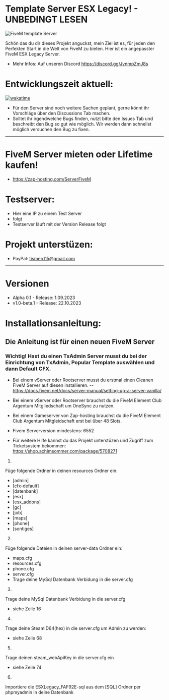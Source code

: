 # Template Server ESX Legacy! - UNBEDINGT LESEN

![FiveM template Server ]()

Schön das du dir dieses Projekt anguckst, mein Ziel ist es, für jeden den Perfekten Start in die Welt von FiveM zu bieten. Hier ist ein angepasster FiveM ESX Legacy Server. 
- Mehr Infos: Auf unseren Discord https://discord.gg/JvnmpZmJ8s
# Entwicklungszeit aktuell:

[![wakatime](https://wakatime.com/badge/user/8179ac82-4f81-4e8c-8976-2e51e14e1a46/project/35040979-3cf9-4010-8904-5ec10b7ea1d4.svg)](https://wakatime.com/badge/user/8179ac82-4f81-4e8c-8976-2e51e14e1a46/project/35040979-3cf9-4010-8904-5ec10b7ea1d4)

- Für den Server sind noch weitere Sachen geplant, gerne könnt ihr Vorschläge über den Discussions Tab machen.
- Solltet ihr irgendwelche Bugs finden, nutzt bitte den Issues Tab und beschreibt den Bug so gut wie möglich. Wir werden dann schnellst möglich versuchen den Bug zu fixen.
-----------------------------------------
# FiveM Server mieten oder Lifetime kaufen!

- https://zap-hosting.com/ServerFiveM

# Testserver:

- Hier eine IP zu einem Test Server
- folgt
- Testserver läuft mit der Version Release folgt


# Projekt unterstüzen:

- PayPal: tismerd15@gmail.com

-----------------------------------------

# Versionen

- Alpha 0.1 - Release: 1.09.2023
- v1.0-beta.1 - Release: 22.10.2023

# Installationsanleitung:
## Die Anleitung ist für einen neuen FiveM Server
### Wichtig! Hast du einen TxAdmin Server musst du bei der Einrichtung von TxAdmin, Popular Template auswählen und dann Default CFX.

- Bei einem vServer oder Rootserver musst du erstmal einen Cleanen FiveM Server auf diesen installieren.
-- https://docs.fivem.net/docs/server-manual/setting-up-a-server-vanilla/
- Bei einem vServer oder Rootserver brauchst du die FiveM Element Club Argentum Mitgliedschaft um OneSync zu nutzen.
- Bei einem Gameserver von Zap-hosting brauchst du die FiveM Element Club Argentum Mitgleidschaft erst bei über 48 Slots.
- Fivem Serverversion mindestens: 6552

- Für weitere Hilfe kannst du das Projekt unterstüzen und Zugriff zum Ticketsystem bekommen: https://shop.achimsommer.com/package/5708271 


1.
Füge folgende Ordner in deinen resources Ordner ein:
- [admin]
- [cfx-default]
- [datenbank]
- [esx]
- [esx_addons]
- [gc]
- [job] 
- [maps]
- [phone]
- [sontiges]

2.
Füge folgende Dateien in deinen server-data Ordner ein:
- maps.cfg
- resources.cfg
- phone.cfg
- server.cfg
- Trage deine MySql Datenbank Verbidung in die server.cfg

3.
Trage deine MySql Datenbank Verbidung in die server.cfg
- siehe Zeile 16

4.
Trage deine SteamID64(hex) in die server.cfg um Admin zu werden:
- siehe Zeile 68

5.
Trage deinen steam_webApiKey in die server.cfg ein
- siehe Zeile 74

6.
Importiere die ESXLegacy_FAF92E-sql aus dem [SQL] Ordner per phpmyadmin in deine Datenbank
